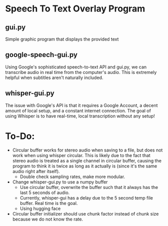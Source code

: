 # Speech To Text Overlay Program


## gui.py
Simple graphic program that displays the provided text

## google-speech-gui.py
Using Google's sophisticated speech-to-text API and gui.py, we can transcribe 
audio in real time from the computer's audio. This is extremely helpful when 
subtitles aren't naturally included.

## whisper-gui.py
The issue with Google's API is that it requires a Google Account, a 
decent amount of local setup, and a constant internet connection. The goal of 
using Whisper is to have real-time, local transcription without any setup!


# To-Do:
- Circular buffer works for stereo audio when saving to a file, but does not work
when using whisper circular. This is likely due to the fact that stereo audio is 
treated as a single channel in circular buffer, causing the program to think it
is twice as long as it actually is (since it's the same audio right after itself).
    - Double check sampling rates, make more modular.
- Change whisper-gui.py to use a numpy buffer
    - Use circular buffer, overwrite the buffer such that it always has the last 5 seconds of audio.
    - Currently, whisper-gui has a delay due to the 5 second temp file buffer. Real time is the goal.
    - Using hugging face 
- Circular buffer initializer should use chunk factor instead of chunk size because we do not know the rate.



